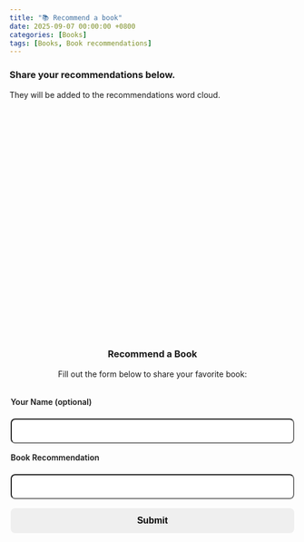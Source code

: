 ```yaml
---
title: "📚 Recommend a book"
date: 2025-09-07 00:00:00 +0800
categories: [Books]
tags: [Books, Book recommendations]
---
```

### Share your recommendations below.
They will be added to the recommendations word cloud.
<div id="wordcloud-section" style="text-align:center;">
  <div id="wordcloud" style="width:100%; height:400px; margin:1rem auto;"></div>
</div>
<h3 style="text-align:center;">Recommend a Book</h3>
<p style="text-align:center;">Fill out the form below to share your favorite book:</p>
<form id="book-form" class="modern-form">
  <label>Your Name (optional)</label>
  <input type="text" id="name" name="name" placeholder=""/>
  <label>Book Recommendation</label>
  <input type="text" id="book" name="book" placeholder="" required/>
  <button type="button" id="submit-btn">Submit</button>
  <p id="thank-message" class="thank-message" style="text-align:center; display:none;"></p>
</form>
<style>
.modern-form { display:flex; flex-direction:column; max-width:500px; margin:2rem auto; gap:1rem; }
.modern-form label { font-weight:600; margin-bottom:0.3rem; }
.modern-form input { padding:0.7rem 1rem; border-radius:8px; font-size:1rem; outline:none; transition: all 0.2s; }
.modern-form input:focus { box-shadow:0 0 5px rgba(79,70,229,0.3); }
.modern-form button { padding:0.8rem 1rem; font-size:1rem; border:none; border-radius:8px; font-weight:600; cursor:pointer; transition: all 0.15s ease-in-out; }
.modern-form button:hover { transform:scale(1.02); }
.modern-form button:active { transform:scale(0.97); box-shadow: inset 0 2px 4px rgba(0,0,0,0.2); }
.thank-message { margin-top:1rem; font-weight:600; animation:fadeIn 0.3s ease-in-out; }
@keyframes fadeIn { from { opacity:0; transform:translateY(-5px);} to {opacity:1; transform:translateY(0);} }
</style>
<script src="https://cdnjs.cloudflare.com/ajax/libs/wordcloud2.js/1.1.1/wordcloud2.min.js"></script>
<script>
const scriptURL = "https://script.google.com/macros/s/AKfycbxvXkCTLnIqi1P2yS7WzySwFQH_yTauM1NJ3w3YyGNey_3-a_H3fLP542mKkxAwEwM/exec"; // <-- replace with your deployed Web App URL
const form = document.getElementById("book-form");
const submitBtn = document.getElementById("submit-btn");
const thankMessage = document.getElementById("thank-message");
submitBtn.addEventListener("click", async () => {
  const name = document.getElementById("name").value || "Anonymous";
  const bookInput = document.getElementById("book").value.trim();
  if(!bookInput) return;
  const book = bookInput.split(' ')
      .map(w => w.charAt(0).toUpperCase() + w.slice(1).toLowerCase())
      .join(' ');
  try {
    const res = await fetch(scriptURL, {
      method: "POST",
      headers: { "Content-Type": "application/json" },
      body: JSON.stringify({ name, book })
    });
    const result = await res.json();
    if(result.result === "success") {
      showMessage("Successfully added!");
      form.reset();
      loadWordCloud();
    } else {
      showMessage("Error: " + result.message, true);
    }
  } catch(err) {
    console.error(err);
    showMessage("Error submitting. Please try again.", true);
  }
});
function showMessage(msg, isError=false) {
  thankMessage.style.display = "block";
  thankMessage.style.color = isError ? "#ef4444" : "#10b981";
  thankMessage.textContent = msg;
  setTimeout(() => { thankMessage.style.display = "none"; }, 2000);
}
async function loadWordCloud() {
  try {
    const res = await fetch(scriptURL);
    const data = await res.json();
    const counts = {};
    data.forEach(entry => {
      if(entry.book) {
        const b = entry.book.trim();
        counts[b] = (counts[b] || 0) + 1;
      }
    });
    const words = Object.entries(counts).map(([book, count]) => [book, count * 10]);
    WordCloud(document.getElementById("wordcloud"), {
      list: words,
      gridSize:16,
      weightFactor:2,
      color:() => getComputedStyle(document.body).color,
      backgroundColor:"transparent"
    });
  } catch(err) {
    console.error("Error loading word cloud:", err);
  }
}
// initial load
loadWordCloud();
</script>
